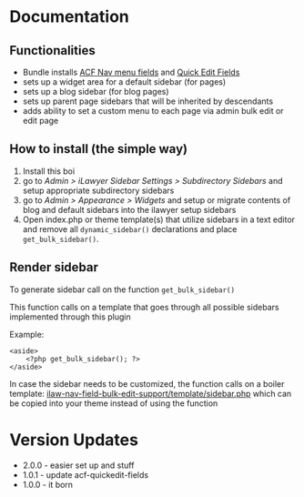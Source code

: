 # Documentation




## Functionalities
*	Bundle installs [ACF Nav menu fields](https://wordpress.org/plugins/advanced-custom-fields-nav-menu-field/) and [Quick Edit Fields](https://github.com/mcguffin/acf-quick-edit-fields)
*	sets up a widget area for a default sidebar (for pages)
*	sets up a blog sidebar (for blog pages)
*	sets up parent page sidebars that will be inherited by descendants
*	adds ability to set a custom menu to each page via admin bulk edit or edit page

## How to install (the simple way)

1.	Install this boi
2.	go to *Admin > iLawyer Sidebar Settings > Subdirectory Sidebars* and setup appropriate subdirectory sidebars
3.	go to *Admin > Appearance > Widgets* and setup or migrate contents of blog and default sidebars into the ilawyer setup sidebars
4.	Open index.php or theme template(s) that utilize sidebars in a text editor and remove all `dynamic_sidebar()` declarations and place `get_bulk_sidebar()`.


## Render sidebar

To generate sidebar call on the function `get_bulk_sidebar()`

This function calls on a template that goes through all possible sidebars implemented through this plugin
	
Example:

```
<aside>
	<?php get_bulk_sidebar(); ?>
</aside>
```

In case the sidebar needs to be customized, the function calls on a boiler template: [ilaw-nav-field-bulk-edit-support/template/sidebar.php](ilaw-nav-field-bulk-edit-support/template/sidebar.php) which can be copied into your theme instead of using the function

# Version Updates
*	2.0.0 	- easier set up and stuff
*	1.0.1 	- update acf-quickedit-fields
*	1.0.0 	- it born